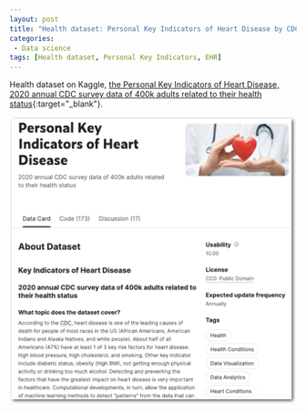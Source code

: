 ```yaml
---
layout: post
title: "Health dataset: Personal Key Indicators of Heart Disease by CDC"
categories:
 - Data science
tags: [Health dataset, Personal Key Indicators, EHR]
---
```

Health dataset on Kaggle, [the Personal Key Indicators of Heart Disease, 2020 annual CDC survey data of 400k adults related to their health status](https://www.kaggle.com/datasets/kamilpytlak/personal-key-indicators-of-heart-disease){:target="_blank"}.

<!--more-->

![CDC dataset](/assets/images/20230601_CDC.png)
